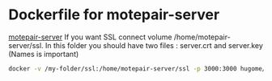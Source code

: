 # Dockerfile for motepair-server
[motepair-server](https://github.com/motepair/motepair-server)
If you want SSL connect volume /home/motepair-server/ssl.
In this folder you should have two files : server.crt and server.key (Names is important)
```bash
docker -v /my-folder/ssl:/home/motepair-server/ssl -p 3000:3000 hugome/motepair-server
```